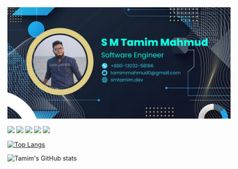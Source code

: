 <img src="https://github.com/SMTamim/SMTamim/blob/main/images/cover.png" alt="SM tamim GitHub README header image">

<!--  -->
<p><a href="https://www.x.com/TamimMahmud2"><img src="https://img.shields.io/badge/twitter-%231DA1F2.svg?&style=for-the-badge&logo=twitter&logoColor=white" height=25></a> <a href="https://www.linkedin.com/in/sm-tamim-mahmud"><img src="https://img.shields.io/badge/linkedin-%230077B5.svg?&style=for-the-badge&logo=linkedin&logoColor=white" height=25></a>
<a href="https://www.fb.com/smtmaim.mahmud/"><img src="https://img.shields.io/badge/facebook-%23E4405F.svg?&style=for-the-badge&logo=facebook&logoColor=white" height=25></a>
<a href="https://www.instagram.com/sm_tamim_mahmud/"><img src="https://img.shields.io/badge/instagram-%23E4405F.svg?&style=for-the-badge&logo=instagram&logoColor=white" height=25></a>
 <a href="https://www.youtube.com/@smtamimmahmud"><img src="https://img.shields.io/badge/youtube-%2312100E.svg?&style=for-the-badge&logo=youtube&logoColor=white" height=25></a> </p>

 <!-- <a href="https://medium.com/@smtamimmahmud"><img src="https://img.shields.io/badge/medium-%2312100E.svg?&style=for-the-badge&logo=medium&logoColor=white" height=25></a> <a href="https://dev.to/smtamimmahmud"><img src="https://img.shields.io/badge/DEV.TO-%230A0A0A.svg?&style=for-the-badge&logo=dev-dot-to&logoColor=white" height=25></a> -->

[![Top Langs](https://github-readme-stats.vercel.app/api/top-langs/?username=SMTamim&layout=compact&theme=dark)](https://github.com/anuraghazra/github-readme-stats)

![Tamim's GitHub stats](https://github-readme-stats.vercel.app/api?username=SMTamim&show_icons=true&theme=dark)


<!--
**SMTamim/SMTamim** is a ✨ _special_ ✨ repository because its `README.md` (this file) appears on your GitHub profile.

Here are some ideas to get you started:

- 🔭 I’m currently working on ...
- 🌱 I’m currently learning ...
- 👯 I’m looking to collaborate on ...
- 🤔 I’m looking for help with ...
- 💬 Ask me about ...
- 📫 How to reach me: ...
- 😄 Pronouns: ...
- ⚡ Fun fact: ...
-->
